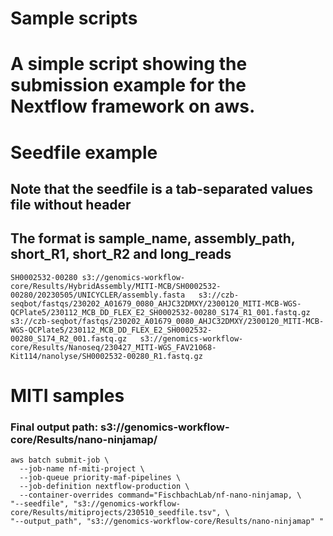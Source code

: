 Sample scripts
====================

# A simple script showing the submission example for the Nextflow framework on aws.


# Seedfile example
## Note that the seedfile is a tab-separated values file without header
## The format is sample_name, assembly_path, short_R1, short_R2 and long_reads

```{bash}
SH0002532-00280	s3://genomics-workflow-core/Results/HybridAssembly/MITI-MCB/SH0002532-00280/20230505/UNICYCLER/assembly.fasta	s3://czb-seqbot/fastqs/230202_A01679_0080_AHJC32DMXY/2300120_MITI-MCB-WGS-QCPlate5/230112_MCB_DD_FLEX_E2_SH0002532-00280_S174_R1_001.fastq.gz	s3://czb-seqbot/fastqs/230202_A01679_0080_AHJC32DMXY/2300120_MITI-MCB-WGS-QCPlate5/230112_MCB_DD_FLEX_E2_SH0002532-00280_S174_R2_001.fastq.gz	s3://genomics-workflow-core/Results/Nanoseq/230427_MITI-WGS_FAV21068-Kit114/nanolyse/SH0002532-00280_R1.fastq.gz
```
# MITI samples
### Final output path: s3://genomics-workflow-core/Results/nano-ninjamap/
```{bash}
aws batch submit-job \
  --job-name nf-miti-project \
  --job-queue priority-maf-pipelines \
  --job-definition nextflow-production \
  --container-overrides command="FischbachLab/nf-nano-ninjamap, \
"--seedfile", "s3://genomics-workflow-core/Results/mitiprojects/230510_seedfile.tsv", \
"--output_path", "s3://genomics-workflow-core/Results/nano-ninjamap" "
```

